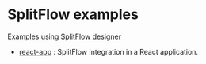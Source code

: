 # SplitFlow examples

Examples using [SplitFlow designer](https://github.com/splitflow/designer)

- [react-app](https://github.com/splitflow/examples/tree/master/react-app) : SplitFlow integration in a React application.